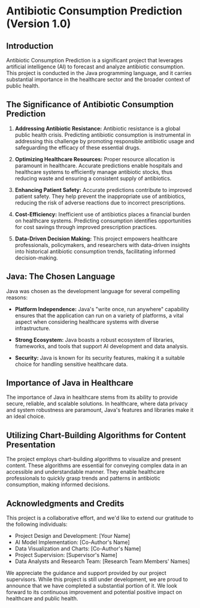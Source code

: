# Antibiotic Consumption Prediction (Version 1.0)

## Introduction

Antibiotic Consumption Prediction is a significant project that leverages artificial intelligence (AI) to forecast and analyze antibiotic consumption. This project is conducted in the Java programming language, and it carries substantial importance in the healthcare sector and the broader context of public health.

## The Significance of Antibiotic Consumption Prediction

1. **Addressing Antibiotic Resistance:** Antibiotic resistance is a global public health crisis. Predicting antibiotic consumption is instrumental in addressing this challenge by promoting responsible antibiotic usage and safeguarding the efficacy of these essential drugs.

2. **Optimizing Healthcare Resources:** Proper resource allocation is paramount in healthcare. Accurate predictions enable hospitals and healthcare systems to efficiently manage antibiotic stocks, thus reducing waste and ensuring a consistent supply of antibiotics.

3. **Enhancing Patient Safety:** Accurate predictions contribute to improved patient safety. They help prevent the inappropriate use of antibiotics, reducing the risk of adverse reactions due to incorrect prescriptions.

4. **Cost-Efficiency:** Inefficient use of antibiotics places a financial burden on healthcare systems. Predicting consumption identifies opportunities for cost savings through improved prescription practices.

5. **Data-Driven Decision Making:** This project empowers healthcare professionals, policymakers, and researchers with data-driven insights into historical antibiotic consumption trends, facilitating informed decision-making.

## Java: The Chosen Language

Java was chosen as the development language for several compelling reasons:

- **Platform Independence:** Java's "write once, run anywhere" capability ensures that the application can run on a variety of platforms, a vital aspect when considering healthcare systems with diverse infrastructure.

- **Strong Ecosystem:** Java boasts a robust ecosystem of libraries, frameworks, and tools that support AI development and data analysis.

- **Security:** Java is known for its security features, making it a suitable choice for handling sensitive healthcare data.

## Importance of Java in Healthcare

The importance of Java in healthcare stems from its ability to provide secure, reliable, and scalable solutions. In healthcare, where data privacy and system robustness are paramount, Java's features and libraries make it an ideal choice.

## Utilizing Chart-Building Algorithms for Content Presentation

The project employs chart-building algorithms to visualize and present content. These algorithms are essential for conveying complex data in an accessible and understandable manner. They enable healthcare professionals to quickly grasp trends and patterns in antibiotic consumption, making informed decisions.

## Acknowledgments and Credits

This project is a collaborative effort, and we'd like to extend our gratitude to the following individuals:

- Project Design and Development: [Your Name]
- AI Model Implementation: [Co-Author's Name]
- Data Visualization and Charts: [Co-Author's Name]
- Project Supervision: [Supervisor's Name]
- Data Analysts and Research Team: [Research Team Members' Names]

We appreciate the guidance and support provided by our project supervisors. While this project is still under development, we are proud to announce that we have completed a substantial portion of it. We look forward to its continuous improvement and potential positive impact on healthcare and public health.

